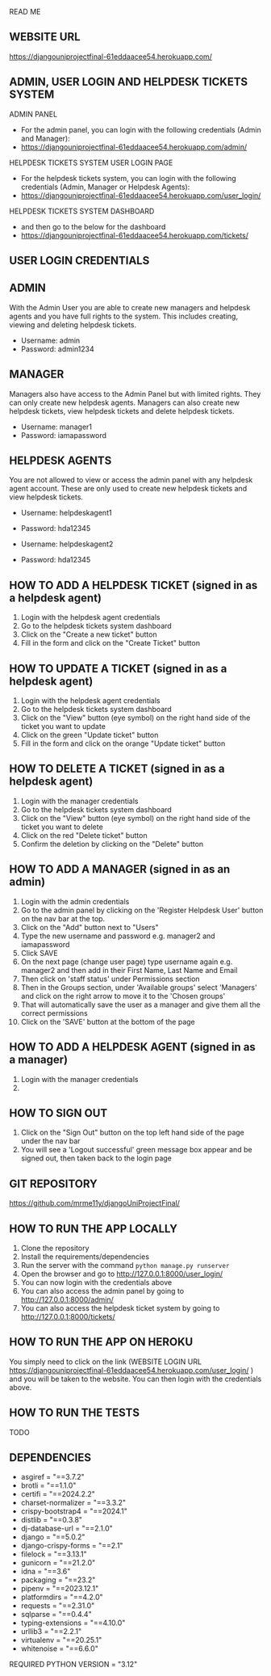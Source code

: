 READ ME

WEBSITE URL
-----------------
https://djangouniprojectfinal-61eddaacee54.herokuapp.com/

ADMIN, USER LOGIN AND HELPDESK TICKETS SYSTEM
-----------------

ADMIN PANEL
- For the admin panel, you can login with the following credentials (Admin and Manager):
- https://djangouniprojectfinal-61eddaacee54.herokuapp.com/admin/


HELPDESK TICKETS SYSTEM USER LOGIN PAGE
- For the helpdesk tickets system, you can login with the following credentials (Admin, Manager or Helpdesk Agents):
- https://djangouniprojectfinal-61eddaacee54.herokuapp.com/user_login/


HELPDESK TICKETS SYSTEM DASHBOARD
- and then go to the below for the dashboard
- https://djangouniprojectfinal-61eddaacee54.herokuapp.com/tickets/


USER LOGIN CREDENTIALS
-----------------



ADMIN
-----------------
With the Admin User you are able to create new managers and helpdesk agents and you have full rights to the system. This includes creating, viewing and deleting helpdesk tickets.
- Username: admin
- Password: admin1234

MANAGER
-----------------
Managers also have access to the Admin Panel but with limited rights. They can only create new helpdesk agents. Managers can also create new helpdesk tickets, view helpdesk tickets and delete helpdesk tickets.
- Username: manager1
- Password: iamapassword

HELPDESK AGENTS
-----------------
You are not allowed to view or access the admin panel with any helpdesk agent account. These are only used to create new helpdesk tickets and view helpdesk tickets.
- Username: helpdeskagent1
- Password: hda12345

- Username: helpdeskagent2
- Password: hda12345

HOW TO ADD A HELPDESK TICKET (signed in as a helpdesk agent)
-----------------
1. Login with the helpdesk agent credentials
2. Go to the helpdesk tickets system dashboard
3. Click on the "Create a new ticket" button
4. Fill in the form and click on the "Create Ticket" button

HOW TO UPDATE A TICKET (signed in as a helpdesk agent)
-----------------
1. Login with the helpdesk agent credentials
2. Go to the helpdesk tickets system dashboard
3. Click on the "View" button (eye symbol) on the right hand side of the ticket you want to update
4. Click on the green "Update ticket" button
5. Fill in the form and click on the orange "Update ticket" button

HOW TO DELETE A TICKET (signed in as a helpdesk agent)
-----------------
1. Login with the manager credentials
2. Go to the helpdesk tickets system dashboard
3. Click on the "View" button (eye symbol) on the right hand side of the ticket you want to delete
4. Click on the red "Delete ticket" button
5. Confirm the deletion by clicking on the "Delete" button

HOW TO ADD A MANAGER (signed in as an admin)
-----------------
1. Login with the admin credentials
2. Go to the admin panel by clicking on the 'Register Helpdesk User' button on the nav bar at the top.
3. Click on the "Add" button next to "Users"
4. Type the new username and password e.g. manager2 and iamapassword
5. Click SAVE
6. On the next page (change user page) type username again e.g. manager2 and then add in their First Name, Last Name and Email
7. Then click on 'staff status' under Permissions section
8. Then in the Groups section, under 'Available groups' select 'Managers' and click on the right arrow to move it to the 'Chosen groups'
9. That will automatically save the user as a manager and give them all the correct permissions
10. Click on the 'SAVE' button at the bottom of the page


HOW TO ADD A HELPDESK AGENT (signed in as a manager)
-----------------
1. Login with the manager credentials
2. 

HOW TO SIGN OUT
-----------------
1. Click on the "Sign Out" button on the top left hand side of the page under the nav bar
2. You will see a 'Logout successful' green message box appear and be signed out, then taken back to the login page


GIT REPOSITORY
-----------------
https://github.com/mrme11y/djangoUniProjectFinal/


HOW TO RUN THE APP LOCALLY
-----------------
1. Clone the repository
2. Install the requirements/dependencies
3. Run the server with the command `python manage.py runserver`
4. Open the browser and go to http://127.0.0.1:8000/user_login/
5. You can now login with the credentials above
6. You can also access the admin panel by going to http://127.0.0.1:8000/admin/
7. You can also access the helpdesk ticket system by going to http://127.0.0.1:8000/tickets/

HOW TO RUN THE APP ON HEROKU
-----------------
You simply need to click on the link (WEBSITE LOGIN URL https://djangouniprojectfinal-61eddaacee54.herokuapp.com/user_login/ ) and you will be taken to the website. You can then login with the credentials above.

HOW TO RUN THE TESTS
-----------------
TODO

DEPENDENCIES
-----------------
- asgiref = "==3.7.2"
- brotli = "==1.1.0"
- certifi = "==2024.2.2"
- charset-normalizer = "==3.3.2"
- crispy-bootstrap4 = "==2024.1"
- distlib = "==0.3.8"
- dj-database-url = "==2.1.0"
- django = "==5.0.2"
- django-crispy-forms = "==2.1"
- filelock = "==3.13.1"
- gunicorn = "==21.2.0"
- idna = "==3.6"
- packaging = "==23.2"
- pipenv = "==2023.12.1"
- platformdirs = "==4.2.0"
- requests = "==2.31.0"
- sqlparse = "==0.4.4"
- typing-extensions = "==4.10.0"
- urllib3 = "==2.2.1"
- virtualenv = "==20.25.1"
- whitenoise = "==6.6.0"

REQUIRED PYTHON VERSION = "3.12"

